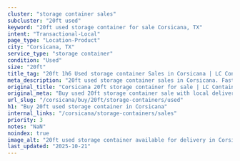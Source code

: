 ```yaml
---
cluster: "storage container sales"
subcluster: "20ft used"
keyword: "20ft used storage container for sale Corsicana, TX"
intent: "Transactional-Local"
page_type: "Location-Product"
city: "Corsicana, TX"
service_type: "storage container"
condition: "Used"
size: "20ft"
title_tag: "20ft 1h6 Used storage container Sales in Corsicana | LC Container"
meta_description: "20ft used storage container sales in Corsicana. Fast delivery, competitive pricing. Serving storage containers area. Quote ID: 6RI. Call (214) 524-4168 for your free quote today."
original_title: "Corsicana 20ft storage container for sale | LC Container"
original_meta: "Buy used 20ft storage container sale with local delivery in Corsicana, TX. LC Container — local Since 2003. Request a fast quote today."
url_slug: "/corsicana/buy/20ft/storage-containers/used"
h1: "Buy 20ft used storage container in Corsicana"
internal_links: "/corsicana/storage-containers/sales"
priority: 3
notes: "NaN"
noindex: true
image_alt: "20ft used storage container available for delivery in Corsicana"
last_updated: "2025-10-21"
---
```


<!-- TODO: Add unique city/inventory copy, images, and internal links here. -->
